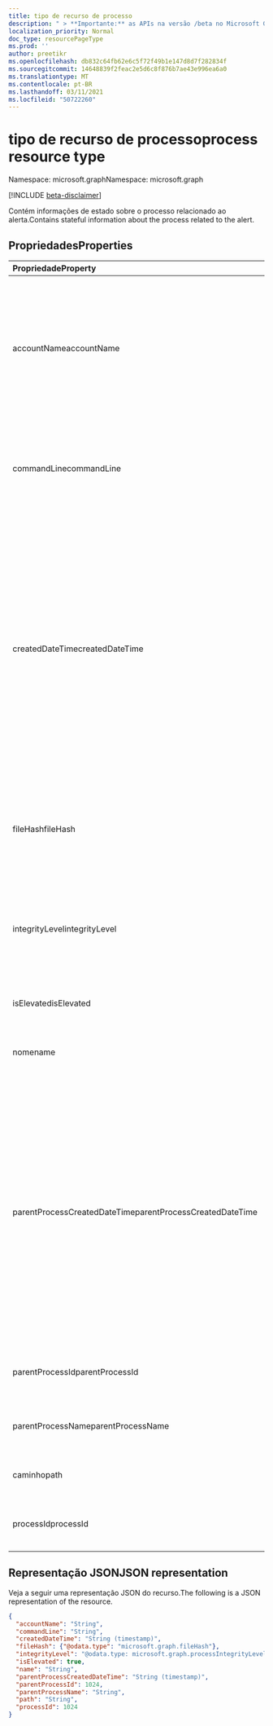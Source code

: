 ```yaml
---
title: tipo de recurso de processo
description: " > **Importante:** as APIs na versão /beta no Microsoft Graph estão em visualização e sujeitas a alterações. Não há suporte para o uso dessas APIs em aplicativos de produção."
localization_priority: Normal
doc_type: resourcePageType
ms.prod: ''
author: preetikr
ms.openlocfilehash: db832c64fb62e6c5f72f49b1e147d8d7f282834f
ms.sourcegitcommit: 14648839f2feac2e5d6c8f876b7ae43e996ea6a0
ms.translationtype: MT
ms.contentlocale: pt-BR
ms.lasthandoff: 03/11/2021
ms.locfileid: "50722260"
---
```

# <a name="process-resource-type"></a><span data-ttu-id="2d820-104">tipo de recurso de processo</span><span class="sxs-lookup"><span data-stu-id="2d820-104">process resource type</span></span>

<span data-ttu-id="2d820-105">Namespace: microsoft.graph</span><span class="sxs-lookup"><span data-stu-id="2d820-105">Namespace: microsoft.graph</span></span>

 [!INCLUDE [beta-disclaimer](../../includes/beta-disclaimer.md)]

<span data-ttu-id="2d820-106">Contém informações de estado sobre o processo relacionado ao alerta.</span><span class="sxs-lookup"><span data-stu-id="2d820-106">Contains stateful information about the process related to the alert.</span></span>

## <a name="properties"></a><span data-ttu-id="2d820-107">Propriedades</span><span class="sxs-lookup"><span data-stu-id="2d820-107">Properties</span></span>

| <span data-ttu-id="2d820-108">Propriedade</span><span class="sxs-lookup"><span data-stu-id="2d820-108">Property</span></span>   | <span data-ttu-id="2d820-109">Tipo</span><span class="sxs-lookup"><span data-stu-id="2d820-109">Type</span></span>|<span data-ttu-id="2d820-110">Descrição</span><span class="sxs-lookup"><span data-stu-id="2d820-110">Description</span></span>|
|:---------------|:--------|:----------|
|<span data-ttu-id="2d820-111">accountName</span><span class="sxs-lookup"><span data-stu-id="2d820-111">accountName</span></span>|<span data-ttu-id="2d820-112">Cadeia de caracteres</span><span class="sxs-lookup"><span data-stu-id="2d820-112">String</span></span>|<span data-ttu-id="2d820-113">Identificador de conta de usuário (contexto de conta de usuário no qual o processo foi submetido) por exemplo, AccountName, SID e assim por diante.</span><span class="sxs-lookup"><span data-stu-id="2d820-113">User account identifier (user account context the process ran under) for example, AccountName, SID, and so on.</span></span>|
|<span data-ttu-id="2d820-114">commandLine</span><span class="sxs-lookup"><span data-stu-id="2d820-114">commandLine</span></span>|<span data-ttu-id="2d820-115">String</span><span class="sxs-lookup"><span data-stu-id="2d820-115">String</span></span>|<span data-ttu-id="2d820-116">A linha de comando de invocação de processo completo, incluindo todos os parâmetros.</span><span class="sxs-lookup"><span data-stu-id="2d820-116">The full process invocation commandline including all parameters.</span></span>|
|<span data-ttu-id="2d820-117">createdDateTime</span><span class="sxs-lookup"><span data-stu-id="2d820-117">createdDateTime</span></span>|<span data-ttu-id="2d820-118">DateTimeOffset</span><span class="sxs-lookup"><span data-stu-id="2d820-118">DateTimeOffset</span></span>|<span data-ttu-id="2d820-119">Hora em que o processo foi iniciado.</span><span class="sxs-lookup"><span data-stu-id="2d820-119">Time at which the process was started.</span></span> <span data-ttu-id="2d820-120">O tipo Timestamp representa informações de data e hora usando o formato ISO 8601 e está sempre no horário UTC.</span><span class="sxs-lookup"><span data-stu-id="2d820-120">The Timestamp type represents date and time information using ISO 8601 format and is always in UTC time.</span></span> <span data-ttu-id="2d820-121">Por exemplo, meia-noite UTC em 1 de janeiro de 2014 é `2014-01-01T00:00:00Z`.</span><span class="sxs-lookup"><span data-stu-id="2d820-121">For example, midnight UTC on Jan 1, 2014 is `2014-01-01T00:00:00Z`.</span></span>|
|<span data-ttu-id="2d820-122">fileHash</span><span class="sxs-lookup"><span data-stu-id="2d820-122">fileHash</span></span>|[<span data-ttu-id="2d820-123">fileHash</span><span class="sxs-lookup"><span data-stu-id="2d820-123">fileHash</span></span>](filehash.md)|<span data-ttu-id="2d820-124">Tipo complexo que contém hashes de arquivo (criptográficos e sensíveis ao local).</span><span class="sxs-lookup"><span data-stu-id="2d820-124">Complex type containing file hashes (cryptographic and location-sensitive).</span></span>|
|<span data-ttu-id="2d820-125">integrityLevel</span><span class="sxs-lookup"><span data-stu-id="2d820-125">integrityLevel</span></span>|<span data-ttu-id="2d820-126">processIntegrityLevel</span><span class="sxs-lookup"><span data-stu-id="2d820-126">processIntegrityLevel</span></span>|<span data-ttu-id="2d820-127">O nível de integridade do processo.</span><span class="sxs-lookup"><span data-stu-id="2d820-127">The integrity level of the process.</span></span> <span data-ttu-id="2d820-128">Os possíveis valores são: `unknown`, `untrusted`, `low`, `medium`, `high`, `system`.</span><span class="sxs-lookup"><span data-stu-id="2d820-128">Possible values are: `unknown`, `untrusted`, `low`, `medium`, `high`, `system`.</span></span>|
|<span data-ttu-id="2d820-129">isElevated</span><span class="sxs-lookup"><span data-stu-id="2d820-129">isElevated</span></span>|<span data-ttu-id="2d820-130">Booliano</span><span class="sxs-lookup"><span data-stu-id="2d820-130">Boolean</span></span>|<span data-ttu-id="2d820-131">True se o processo estiver elevado.</span><span class="sxs-lookup"><span data-stu-id="2d820-131">True if the process is elevated.</span></span>|
|<span data-ttu-id="2d820-132">nome</span><span class="sxs-lookup"><span data-stu-id="2d820-132">name</span></span>|<span data-ttu-id="2d820-133">Cadeia de caracteres</span><span class="sxs-lookup"><span data-stu-id="2d820-133">String</span></span>|<span data-ttu-id="2d820-134">O nome do arquivo de imagem do processo.</span><span class="sxs-lookup"><span data-stu-id="2d820-134">The name of the process' Image file.</span></span>|
|<span data-ttu-id="2d820-135">parentProcessCreatedDateTime</span><span class="sxs-lookup"><span data-stu-id="2d820-135">parentProcessCreatedDateTime</span></span>|<span data-ttu-id="2d820-136">DateTimeOffset</span><span class="sxs-lookup"><span data-stu-id="2d820-136">DateTimeOffset</span></span>|<span data-ttu-id="2d820-137">DateTime no qual o processo pai foi iniciado.</span><span class="sxs-lookup"><span data-stu-id="2d820-137">DateTime at which the parent process was started.</span></span> <span data-ttu-id="2d820-138">O tipo Timestamp representa informações de data e hora usando o formato ISO 8601 e está sempre no horário UTC.</span><span class="sxs-lookup"><span data-stu-id="2d820-138">The Timestamp type represents date and time information using ISO 8601 format and is always in UTC time.</span></span> <span data-ttu-id="2d820-139">Por exemplo, meia-noite UTC em 1 de janeiro de 2014 é `2014-01-01T00:00:00Z`.</span><span class="sxs-lookup"><span data-stu-id="2d820-139">For example, midnight UTC on Jan 1, 2014 is `2014-01-01T00:00:00Z`.</span></span>|
|<span data-ttu-id="2d820-140">parentProcessId</span><span class="sxs-lookup"><span data-stu-id="2d820-140">parentProcessId</span></span>|<span data-ttu-id="2d820-141">Int32</span><span class="sxs-lookup"><span data-stu-id="2d820-141">Int32</span></span>|<span data-ttu-id="2d820-142">A ID do Processo (PID) do processo pai.</span><span class="sxs-lookup"><span data-stu-id="2d820-142">The Process ID (PID) of the parent process.</span></span>|
|<span data-ttu-id="2d820-143">parentProcessName</span><span class="sxs-lookup"><span data-stu-id="2d820-143">parentProcessName</span></span>|<span data-ttu-id="2d820-144">Cadeia de caracteres</span><span class="sxs-lookup"><span data-stu-id="2d820-144">String</span></span>|<span data-ttu-id="2d820-145">O nome do arquivo de imagem do processo pai.</span><span class="sxs-lookup"><span data-stu-id="2d820-145">The name of the image file of the parent process.</span></span>|
|<span data-ttu-id="2d820-146">caminho</span><span class="sxs-lookup"><span data-stu-id="2d820-146">path</span></span>|<span data-ttu-id="2d820-147">String</span><span class="sxs-lookup"><span data-stu-id="2d820-147">String</span></span>|<span data-ttu-id="2d820-148">Caminho completo, incluindo nome do arquivo.</span><span class="sxs-lookup"><span data-stu-id="2d820-148">Full path, including filename.</span></span>|
|<span data-ttu-id="2d820-149">processId</span><span class="sxs-lookup"><span data-stu-id="2d820-149">processId</span></span>|<span data-ttu-id="2d820-150">Int32</span><span class="sxs-lookup"><span data-stu-id="2d820-150">Int32</span></span>|<span data-ttu-id="2d820-151">A ID do Processo (PID) do processo.</span><span class="sxs-lookup"><span data-stu-id="2d820-151">The Process ID (PID) of the process.</span></span>|

## <a name="json-representation"></a><span data-ttu-id="2d820-152">Representação JSON</span><span class="sxs-lookup"><span data-stu-id="2d820-152">JSON representation</span></span>

<span data-ttu-id="2d820-153">Veja a seguir uma representação JSON do recurso.</span><span class="sxs-lookup"><span data-stu-id="2d820-153">The following is a JSON representation of the resource.</span></span>

<!-- {
  "blockType": "resource",
  "optionalProperties": [

  ],
  "@odata.type": "microsoft.graph.process"
}-->

```json
{
  "accountName": "String",
  "commandLine": "String",
  "createdDateTime": "String (timestamp)",
  "fileHash": {"@odata.type": "microsoft.graph.fileHash"},
  "integrityLevel": "@odata.type: microsoft.graph.processIntegrityLevel",
  "isElevated": true,
  "name": "String",
  "parentProcessCreatedDateTime": "String (timestamp)",
  "parentProcessId": 1024,
  "parentProcessName": "String",
  "path": "String",
  "processId": 1024
}

```

<!-- uuid: 8fcb5dbc-d5aa-4681-8e31-b001d5168d79
2015-10-25 14:57:30 UTC -->
<!--
{
  "type": "#page.annotation",
  "description": "process resource",
  "keywords": "",
  "section": "documentation",
  "tocPath": "",
  "suppressions": []
}
-->


